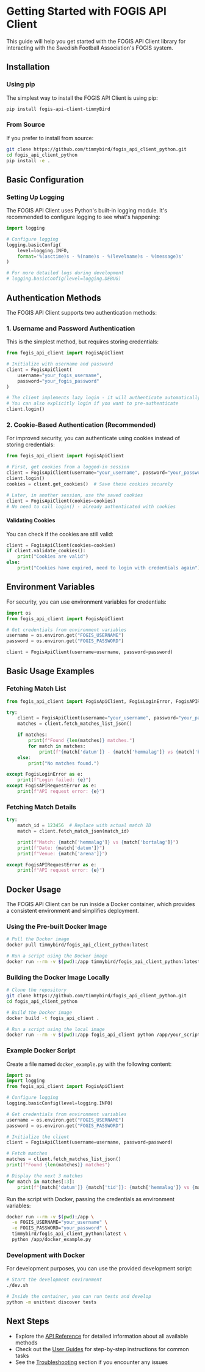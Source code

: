# Getting Started with FOGIS API Client

This guide will help you get started with the FOGIS API Client library for interacting with the Swedish Football Association's FOGIS system.

## Installation

### Using pip

The simplest way to install the FOGIS API Client is using pip:

```bash
pip install fogis-api-client-timmyBird
```

### From Source

If you prefer to install from source:

```bash
git clone https://github.com/timmybird/fogis_api_client_python.git
cd fogis_api_client_python
pip install -e .
```

## Basic Configuration

### Setting Up Logging

The FOGIS API Client uses Python's built-in logging module. It's recommended to configure logging to see what's happening:

```python
import logging

# Configure logging
logging.basicConfig(
    level=logging.INFO,
    format='%(asctime)s - %(name)s - %(levelname)s - %(message)s'
)

# For more detailed logs during development
# logging.basicConfig(level=logging.DEBUG)
```

## Authentication Methods

The FOGIS API Client supports two authentication methods:

### 1. Username and Password Authentication

This is the simplest method, but requires storing credentials:

```python
from fogis_api_client import FogisApiClient

# Initialize with username and password
client = FogisApiClient(
    username="your_fogis_username",
    password="your_fogis_password"
)

# The client implements lazy login - it will authenticate automatically when needed
# You can also explicitly login if you want to pre-authenticate
client.login()
```

### 2. Cookie-Based Authentication (Recommended)

For improved security, you can authenticate using cookies instead of storing credentials:

```python
from fogis_api_client import FogisApiClient

# First, get cookies from a logged-in session
client = FogisApiClient(username="your_username", password="your_password")
client.login()
cookies = client.get_cookies()  # Save these cookies securely

# Later, in another session, use the saved cookies
client = FogisApiClient(cookies=cookies)
# No need to call login() - already authenticated with cookies
```

#### Validating Cookies

You can check if the cookies are still valid:

```python
client = FogisApiClient(cookies=cookies)
if client.validate_cookies():
    print("Cookies are valid")
else:
    print("Cookies have expired, need to login with credentials again")
```

## Environment Variables

For security, you can use environment variables for credentials:

```python
import os
from fogis_api_client import FogisApiClient

# Get credentials from environment variables
username = os.environ.get("FOGIS_USERNAME")
password = os.environ.get("FOGIS_PASSWORD")

client = FogisApiClient(username=username, password=password)
```

## Basic Usage Examples

### Fetching Match List

```python
from fogis_api_client import FogisApiClient, FogisLoginError, FogisAPIRequestError

try:
    client = FogisApiClient(username="your_username", password="your_password")
    matches = client.fetch_matches_list_json()

    if matches:
        print(f"Found {len(matches)} matches.")
        for match in matches:
            print(f"{match['datum']} - {match['hemmalag']} vs {match['bortalag']}")
    else:
        print("No matches found.")

except FogisLoginError as e:
    print(f"Login failed: {e}")
except FogisAPIRequestError as e:
    print(f"API request error: {e}")
```

### Fetching Match Details

```python
try:
    match_id = 123456  # Replace with actual match ID
    match = client.fetch_match_json(match_id)

    print(f"Match: {match['hemmalag']} vs {match['bortalag']}")
    print(f"Date: {match['datum']}")
    print(f"Venue: {match['arena']}")

except FogisAPIRequestError as e:
    print(f"API request error: {e}")
```

## Docker Usage

The FOGIS API Client can be run inside a Docker container, which provides a consistent environment and simplifies deployment.

### Using the Pre-built Docker Image

```bash
# Pull the Docker image
docker pull timmybird/fogis_api_client_python:latest

# Run a script using the Docker image
docker run --rm -v $(pwd):/app timmybird/fogis_api_client_python:latest python /app/your_script.py
```

### Building the Docker Image Locally

```bash
# Clone the repository
git clone https://github.com/timmybird/fogis_api_client_python.git
cd fogis_api_client_python

# Build the Docker image
docker build -t fogis_api_client .

# Run a script using the local image
docker run --rm -v $(pwd):/app fogis_api_client python /app/your_script.py
```

### Example Docker Script

Create a file named `docker_example.py` with the following content:

```python
import os
import logging
from fogis_api_client import FogisApiClient

# Configure logging
logging.basicConfig(level=logging.INFO)

# Get credentials from environment variables
username = os.environ.get("FOGIS_USERNAME")
password = os.environ.get("FOGIS_PASSWORD")

# Initialize the client
client = FogisApiClient(username=username, password=password)

# Fetch matches
matches = client.fetch_matches_list_json()
print(f"Found {len(matches)} matches")

# Display the next 3 matches
for match in matches[:3]:
    print(f"{match['datum']} {match['tid']}: {match['hemmalag']} vs {match['bortalag']}")
```

Run the script with Docker, passing the credentials as environment variables:

```bash
docker run --rm -v $(pwd):/app \
  -e FOGIS_USERNAME="your_username" \
  -e FOGIS_PASSWORD="your_password" \
  timmybird/fogis_api_client_python:latest \
  python /app/docker_example.py
```

### Development with Docker

For development purposes, you can use the provided development script:

```bash
# Start the development environment
./dev.sh

# Inside the container, you can run tests and develop
python -m unittest discover tests
```

## Next Steps

- Explore the [API Reference](api_reference.md) for detailed information about all available methods
- Check out the [User Guides](user_guides/README.md) for step-by-step instructions for common tasks
- See the [Troubleshooting](troubleshooting.md) section if you encounter any issues
